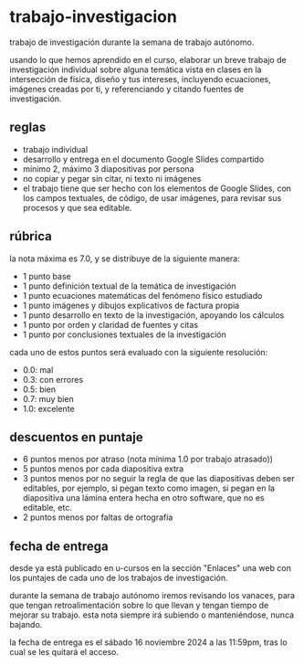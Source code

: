 # trabajo-investigacion

trabajo de investigación durante la semana de trabajo autónomo.

usando lo que hemos aprendido en el curso, elaborar un breve trabajo de investigación individual sobre alguna temática vista en clases en la intersección de física, diseño y tus intereses, incluyendo ecuaciones, imágenes creadas por ti, y referenciando y citando fuentes de investigación.

## reglas

- trabajo individual
- desarrollo y entrega en el documento Google Slides compartido
- mínimo 2, máximo 3 diapositivas por persona
- no copiar y pegar sin citar, ni texto ni imágenes
- el trabajo tiene que ser hecho con los elementos de Google Slides, con los campos textuales, de código, de usar imágenes, para revisar sus procesos y que sea editable.

## rúbrica

la nota máxima es 7.0, y se distribuye de la siguiente manera:

- 1 punto base
- 1 punto definición textual de la temática de investigación
- 1 punto ecuaciones matemáticas del fenómeno físico estudiado
- 1 punto imágenes y dibujos explicativos de factura propia
- 1 punto desarrollo en texto de la investigación, apoyando los cálculos
- 1 punto por orden y claridad de fuentes y citas
- 1 punto por conclusiones textuales de la investigación

cada uno de estos puntos será evaluado con la siguiente resolución:

- 0.0: mal
- 0.3: con errores
- 0.5: bien
- 0.7: muy bien
- 1.0: excelente

## descuentos en puntaje

- 6 puntos menos por atraso (nota mínima 1.0 por trabajo atrasado))
- 5 puntos menos por cada diapositiva extra
- 3 puntos menos por no seguir la regla de que las diapositivas deben ser editables, por ejemplo, si pegan texto como imagen, si pegan en la diapositiva una lámina entera hecha en otro software, que no es editable, etc.
- 2 puntos menos por faltas de ortografía

## fecha de entrega

desde ya está publicado en u-cursos en la sección "Enlaces" una web con los puntajes de cada uno de los trabajos de investigación.

durante la semana de trabajo autónomo iremos revisando los vanaces, para que tengan retroalimentación sobre lo que llevan y tengan tiempo de mejorar su trabajo. esta nota siempre irá subiendo o manteniéndose, nunca bajando.

la fecha de entrega es el sábado 16 noviembre 2024 a las 11:59pm, tras lo cual se les quitará el acceso.
